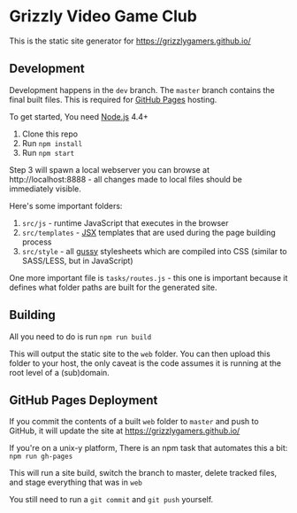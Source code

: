Grizzly Video Game Club
===

This is the static site generator for https://grizzlygamers.github.io/

Development
---

Development happens in the `dev` branch. The `master` branch contains the final built files. This is required for [GitHub Pages](https://help.github.com/articles/user-organization-and-project-pages/) hosting.

To get started, You need [Node.js](https://nodejs.org/) 4.4+

1. Clone this repo
2. Run `npm install`
3. Run `npm start`

Step 3 will spawn a local webserver you can browse at http://localhost:8888 - all changes made to local files should be immediately visible.


Here's some important folders:

1. `src/js` - runtime JavaScript that executes in the browser
2. `src/templates` - [JSX](https://facebook.github.io/jsx/) templates that are used during the page building process
3. `src/style` - all [gussy](https://github.com/codingcampbell/gussy) stylesheets which are compiled into CSS (similar to SASS/LESS, but in JavaScript)


One more important file is `tasks/routes.js` - this one is important because it defines what folder paths are built for the generated site.

Building
---

All you need to do is run `npm run build`

This will output the static site to the `web` folder. You can then upload this folder to your host, the only caveat is the code assumes it is running at the root level of a (sub)domain.

GitHub Pages Deployment
---

If you commit the contents of a built `web` folder to `master` and push to GitHub, it will update the site at https://grizzlygamers.github.io/

If you're on a unix-y platform, There is an npm task that automates this a bit: `npm run gh-pages`

This will run a site build, switch the branch to master, delete tracked files, and stage everything that was in `web`

You still need to run a `git commit` and `git push` yourself.
